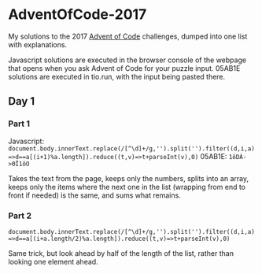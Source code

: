 # AdventOfCode-2017
My solutions to the 2017 [Advent of Code](http://adventofcode.com/2017) challenges, dumped into one list with explanations.

Javascript solutions are executed in the browser console of the webpage that opens when you ask Advent of Code for your puzzle input.
05AB1E solutions are executed in tio.run, with the input being pasted there.

## Day 1
### Part 1
Javascript:
`document.body.innerText.replace(/[^\d]+/g,'').split('').filter((d,i,a)=>d==a[(i+1)%a.length]).reduce((t,v)=>t+parseInt(v),0)`
05AB1E:
`1ôDÀ->ΘÏ1ôO`

Takes the text from the page, keeps only the numbers, splits into an array, keeps only the items where the next one in the list (wrapping from end to front if needed) is the same, and sums what remains.
### Part 2
`document.body.innerText.replace(/[^\d]+/g,'').split('').filter((d,i,a)=>d==a[(i+a.length/2)%a.length]).reduce((t,v)=>t+parseInt(v),0)`

Same trick, but look ahead by half of the length of the list, rather than looking one element ahead.

